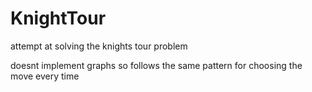 # KnightTour
attempt at solving the knights tour problem 

doesnt implement graphs so follows the same pattern for choosing the move every time
